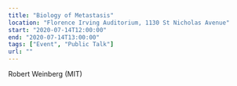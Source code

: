 ```yaml
---
title: "Biology of Metastasis"
location: "Florence Irving Auditorium, 1130 St Nicholas Avenue"
start: "2020-07-14T12:00:00"
end: "2020-07-14T13:00:00"
tags: ["Event", "Public Talk"]
url: ""
---
```


Robert Weinberg (MIT)

<!-- endexcerpt -->
